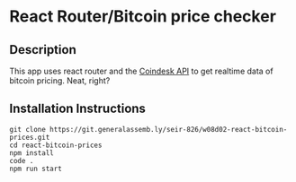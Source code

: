 # React Router/Bitcoin price checker 

## Description
This app uses react router and the [Coindesk API](https://www.coindesk.com/api/) to get realtime data of bitcoin pricing. Neat, right?

## Installation Instructions

```
git clone https://git.generalassemb.ly/seir-826/w08d02-react-bitcoin-prices.git
cd react-bitcoin-prices
npm install
code .
npm run start
```
